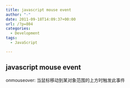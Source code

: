 ```yaml
---
title: javascript mouse event
author: "-"
date: 2011-09-18T14:09:37+00:00
url: /?p=804
categories:
  - Development
tags:
  - JavaScript

---
```

## javascript mouse event
onmouseover: 当鼠标移动到某对象范围的上方时触发此事件